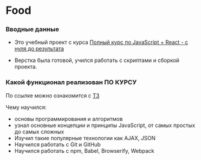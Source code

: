 # Food

### Вводные данные

- Это учебный проект с курса <a href="https://www.udemy.com/course/javascript_full/">Полный курс по JavaScript + React - с нуля до результата</a>

- Верстка была готовой, учился работать с скриптами и сборкой проекта.

### Какой функционал реализован ПО КУРСУ
 По ссылке можно ознакомится с <a href="https://docs.google.com/document/d/1lRYlblSIz7fPdWEChsItL8jdS3ltTR6K-FxB2rHVHBY/edit">ТЗ</a>

Чему научился:
- основы программирования и алгоритмов
- узнал основные концепции и принципы JavaScript, от самых простых до самых сложных
- Изучил такие популярные технологии как AJAX, JSON
- Научился работать с Git и GitHub
- Научился работать с npm, Babel, Browserify, Webpack